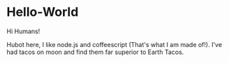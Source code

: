 # Hello-World

Hi Humans!

Hubot here, I like node.js and coffeescript (That's what I am made of!).
I've had tacos on moon and find them far superior to Earth Tacos.
